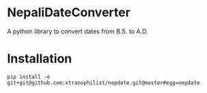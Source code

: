 NepaliDateConverter
===================

A python library to convert dates from B.S. to A.D.

Installation
============

`pip install -e git+git@github.com:xtranophilist/nepdate.git@master#egg=nepdate`
